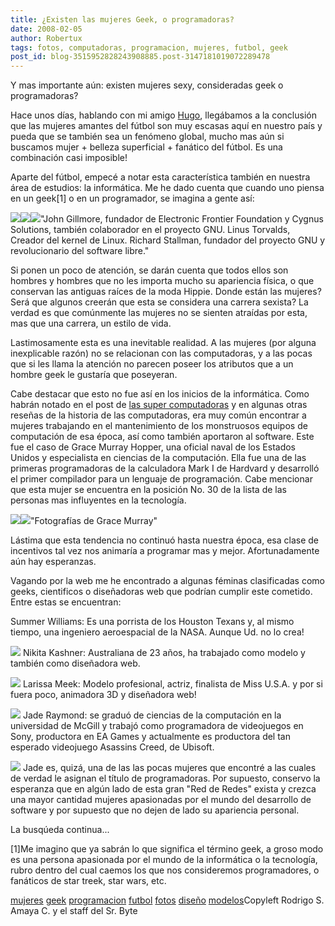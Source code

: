 ```yaml
---
title: ¿Existen las mujeres Geek, o programadoras?
date: 2008-02-05
author: Robertux
tags: fotos, computadoras, programacion, mujeres, futbol, geek
post_id: blog-3515952828243908885.post-3147181019072289478
---
```


Y mas importante aún: existen mujeres
      sexy, consideradas geek o programadoras?

Hace unos días,
      hablando con mi amigo [Hugo](http://hugolfutbolymas.blogspot.com/),
      llegábamos a la conclusión que las mujeres amantes del fútbol son muy escasas aquí en nuestro
      país y pueda que se también sea un fenómeno global, mucho mas aún si buscamos mujer + belleza
      superficial + fanático del fútbol. Es una combinación casi imposible!

Aparte del fútbol, empecé a notar esta característica también en nuestra área de
      estudios: la informática. Me he dado cuenta que cuando uno piensa en un geek[1] o en un
      programador, se imagina a gente así:

[![](http://bp0.blogger.com/_jH77WNrMVRA/R6gW_-__NFI/AAAAAAAAAfE/GJY41-zQIf4/s320/John-Gilmore-2.jpg)](http://bp0.blogger.com/_jH77WNrMVRA/R6gW_-__NFI/AAAAAAAAAfE/GJY41-zQIf4/s1600-h/John-Gilmore-2.jpg)[![](http://bp0.blogger.com/_jH77WNrMVRA/R6gW_-__NGI/AAAAAAAAAfM/j3a1zwOdRhU/s320/Linus-Torvalds-1.jpg)](http://bp0.blogger.com/_jH77WNrMVRA/R6gW_-__NGI/AAAAAAAAAfM/j3a1zwOdRhU/s1600-h/Linus-Torvalds-1.jpg)[![](http://bp1.blogger.com/_jH77WNrMVRA/R6gXAO__NHI/AAAAAAAAAfU/Er2t3iaB2uU/s320/Richard-Stallman-2.jpg)](http://bp1.blogger.com/_jH77WNrMVRA/R6gXAO__NHI/AAAAAAAAAfU/Er2t3iaB2uU/s1600-h/Richard-Stallman-2.jpg)"John Gillmore, fundador de
      Electronic Frontier Foundation y Cygnus Solutions, también colaborador en el proyecto GNU.
      Linus Torvalds, Creador del kernel de Linux.
Richard Stallman, fundador del
      proyecto GNU y revolucionario del software libre."

Si ponen un poco de atención, se darán cuenta que
      todos ellos son hombres y hombres que no les importa mucho su apariencia física, o que
      conservan las antiguas raíces de la moda Hippie. Donde están las mujeres? Será que algunos
      creerán que esta se considera una carrera sexista? La verdad es que comúnmente las mujeres no
      se sienten atraídas por esta, mas que una carrera, un estilo de vida.

Lastimosamente esta es una inevitable realidad. A las mujeres (por alguna inexplicable
      razón) no se relacionan con las computadoras, y a las pocas que si les llama la atención no
      parecen poseer los atributos que a un hombre geek le gustaría que poseyeran.

Cabe destacar que esto no fue así en los inicios de la informática. Como habrán notado en
      el post de [las super computadoras](http://srbyte.blogspot.com/2008/01/las-sper-comutadoras.html) y en algunas otras reseñas de la historia de las
      computadoras, era muy común encontrar a mujeres trabajando en el mantenimiento de los
      monstruosos equipos de computación de esa época, así como también aportaron al software. Este
      fue el caso de Grace Murray Hopper, una oficial naval de los Estados Unidos y especialista en
      ciencias de la computación. Ella fue una de las primeras programadoras de la calculadora Mark
      I de Hardvard y desarrolló el primer compilador para un lenguaje de programación. Cabe
      mencionar que esta mujer se encuentra en la posición No. 30 de la lista de las personas mas
      influyentes en la tecnología.

[![](http://bp1.blogger.com/_jH77WNrMVRA/R6gVIO__NDI/AAAAAAAAAe0/g3HZaXq4IPs/s320/grace_murray_hopper_xoven.jpg)](http://bp1.blogger.com/_jH77WNrMVRA/R6gVIO__NDI/AAAAAAAAAe0/g3HZaXq4IPs/s1600-h/grace_murray_hopper_xoven.jpg)[![](http://bp2.blogger.com/_jH77WNrMVRA/R6gVIe__NEI/AAAAAAAAAe8/l9QZHhit0ZM/s320/Grace-Murray-Hopper-2.jpg)](http://bp2.blogger.com/_jH77WNrMVRA/R6gVIe__NEI/AAAAAAAAAe8/l9QZHhit0ZM/s1600-h/Grace-Murray-Hopper-2.jpg)"Fotografías de Grace Murray"

Lástima que esta tendencia no continuó hasta nuestra época, esa
      clase de incentivos tal vez nos animaría a programar mas y mejor. Afortunadamente aún hay
      esperanzas.

Vagando por la web me he encontrado a algunas féminas
      clasificadas como geeks, cientificos o diseñadoras web que podrían cumplir este cometido.
      Entre estas se encuentran:

Summer Williams: Es una porrista de los Houston Texans y, al mismo
      tiempo, una ingeniero aeroespacial de la NASA. Aunque Ud. no lo crea!

[![](http://bp1.blogger.com/_jH77WNrMVRA/R6giIO__NII/AAAAAAAAAfc/2HmcfcdQ5lE/s320/p1_summerwilliams1.jpg)](http://bp1.blogger.com/_jH77WNrMVRA/R6giIO__NII/AAAAAAAAAfc/2HmcfcdQ5lE/s1600-h/p1_summerwilliams1.jpg) Nikita Kashner: Australiana de 23 años, ha trabajado como modelo y
      también como diseñadora web.

[![](http://bp1.blogger.com/_jH77WNrMVRA/R6gkuO__NJI/AAAAAAAAAfk/ZpkCuUCGiVs/s320/422939224_2aa28cf073.jpg)](http://bp1.blogger.com/_jH77WNrMVRA/R6gkuO__NJI/AAAAAAAAAfk/ZpkCuUCGiVs/s1600-h/422939224_2aa28cf073.jpg)
Larissa Meek: Modelo profesional,
      actriz, finalista de Miss U.S.A. y por si fuera poco, animadora 3D y diseñadora web!

[![](http://bp2.blogger.com/_jH77WNrMVRA/R6gm6e__NKI/AAAAAAAAAfs/MtRf_uqtgjY/s320/larissa-01.jpg)](http://bp2.blogger.com/_jH77WNrMVRA/R6gm6e__NKI/AAAAAAAAAfs/MtRf_uqtgjY/s1600-h/larissa-01.jpg)
Jade Raymond: se graduó de ciencias de
      la computación en la universidad de McGill y trabajó como programadora de videojuegos en Sony,
      productora en EA Games y actualmente es productora del tan esperado videojuego Asassins Creed,
      de Ubisoft.

[![](http://bp1.blogger.com/_jH77WNrMVRA/R6hp2O__NLI/AAAAAAAAAf0/8ixjOpx9btE/s320/jade-raymond-2.jpg)](http://bp1.blogger.com/_jH77WNrMVRA/R6hp2O__NLI/AAAAAAAAAf0/8ixjOpx9btE/s1600-h/jade-raymond-2.jpg)
Jade
      es, quizá, una de las las pocas mujeres que encontré a las cuales de verdad le asignan el
      título de programadoras. Por supuesto, conservo la esperanza que en algún lado de esta gran
      "Red de Redes" exista y crezca una mayor cantidad mujeres apasionadas por el mundo del
      desarrollo de software y por supuesto que no dejen de lado su apariencia personal.

La busqúeda continua...

[1]Me imagino que ya sabrán lo
      que significa el término geek, a groso modo es una persona apasionada por el mundo de la
      informática o la tecnología, rubro dentro del cual caemos los que nos consideremos
      programadores, o fanáticos de star treek, star wars, etc.

[mujeres](http://www.blogalaxia.com/tags/mujeres) [geek](http://www.blogalaxia.com/tags/geek) [programacion](http://www.blogalaxia.com/tags/programacion) [futbol](http://www.blogalaxia.com/tags/futbol) [fotos](http://www.blogalaxia.com/tags/fotos)
[diseño](http://www.blogalaxia.com/tags/diseno)
[modelos](http://www.blogalaxia.com/tags/modelos)Copyleft Rodrigo S. Amaya C. y el staff del Sr.
      Byte